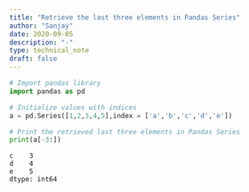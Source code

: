 ```yaml
---
title: "Retrieve the last three elements in Pandas Series"
author: "Sanjay"
date: 2020-09-05
description: "-"
type: technical_note
draft: false
---
```


```python
# Import pandas library  
import pandas as pd
```


```python
# Initialize values with indices
a = pd.Series([1,2,3,4,5],index = ['a','b','c','d','e'])
```


```python
# Print the retrieved last three elements in Pandas Series
print(a[-3:])
```

    c    3
    d    4
    e    5
    dtype: int64

